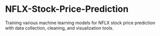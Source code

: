# NFLX-Stock-Price-Prediction
Training various machine learning models for NFLX stock price prediction with data collection, cleaning, and visualization tools.
